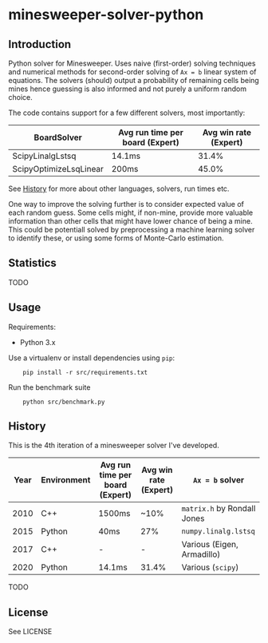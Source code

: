 # minesweeper-solver-python

## Introduction

Python solver for Minesweeper. Uses naive (first-order) solving techniques and numerical methods for second-order solving of `Ax = b` linear system of equations. The solvers (should) output a probability of remaining cells being mines hence guessing is also informed and not purely a uniform random choice.

The code contains support for a few different solvers, most importantly:

| BoardSolver | Avg run time per board (Expert) | Avg win rate (Expert) |
|---|---|---|
| ScipyLinalgLstsq | 14.1ms | 31.4% |
| ScipyOptimizeLsqLinear | 200ms | 45.0% |

See [History](#history) for more about other languages, solvers, run times etc.


One way to improve the solving further is to consider expected value of each random guess. Some cells might, if non-mine, provide more valuable information than other cells that might have lower chance of being a mine. This could be potentiall solved by preprocessing a machine learning solver to identify these, or using some forms of Monte-Carlo estimation.

## Statistics

TODO

## Usage

Requirements:
* Python 3.x

Use a virtualenv or install dependencies using `pip`:
```
    pip install -r src/requirements.txt
```

Run the benchmark suite
```
    python src/benchmark.py
```

## History

This is the 4th iteration of a minesweeper solver I've developed.

| Year | Environment | Avg run time per board (Expert) | Avg win rate (Expert) | `Ax = b` solver |
|---|---|---|---|---|
| 2010 | C++ | 1500ms | ~10% | `matrix.h` by Rondall Jones |
| 2015 | Python | 40ms | 27% | `numpy.linalg.lstsq` |
| 2017 | C++ | - | - | Various (Eigen, Armadillo) |
| 2020 | Python | 14.1ms | 31.4% | Various (`scipy`) |

TODO

## License
See LICENSE